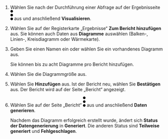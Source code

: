1.  Wählen Sie nach der Durchführung einer Abfrage auf der Ergebnisseite ![cov-icn\_more\_vert\_kebab-15px.svg](Images/kxu1689287376217.svg) aus und anschließend **Visualisieren**.

2.  Wählen Sie auf der Registerkarte „Ergebnisse“ **Zum Bericht hinzufügen** aus. Sie können auch Daten aus **Diagramme** auswählen (Balken-, Linien-, Kreisdiagramm oder Wärmekarte).

3.  Geben Sie einen Namen ein oder wählen Sie ein vorhandenes Diagramm aus.

    Sie können bis zu acht Diagramme pro Bericht hinzufügen.

4.  Wählen Sie die Diagrammgröße aus.

5.  Wählen Sie **Hinzufügen** aus. Ist der Bericht neu, wählen Sie **Bestätigen** aus. Der Bericht wird auf der Seite „Bericht“ angezeigt.

6.  Wählen Sie auf der Seite „Bericht“ ![cov-icn\_more\_vert\_kebab-15px.svg](Images/kxu1689287376217.svg) aus und anschließend **Daten generieren**.

    Nachdem das Diagramm erfolgreich erstellt wurde, ändert sich **Status der Datengenerierung** in **Generiert**. Die anderen Status sind **Teilweise generiert** und **Fehlgeschlagen**.
